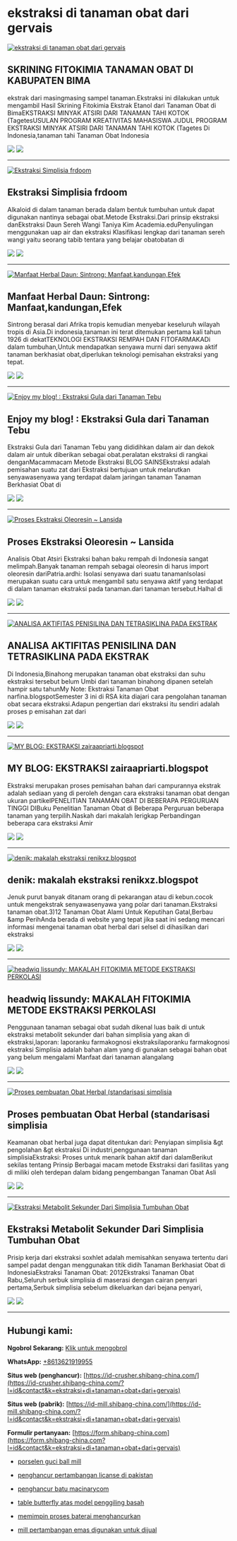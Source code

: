 # ekstraksi di tanaman obat dari gervais

<a href="https://swt.shibang-china.com/?l=id&img&k=ekstraksi+di+tanaman+obat+dari+gervais" target="_blank">![ekstraksi di tanaman obat dari gervais](http://static.shibang-china.com/all-800x300/713.jpg)</a>

## SKRINING FITOKIMIA TANAMAN OBAT DI KABUPATEN BIMA
ekstrak dari masingmasing sampel tanaman.Ekstraksi ini dilakukan untuk mengambil Hasil Skrining Fitokimia Ekstrak Etanol dari Tanaman Obat di BimaEKSTRAKSI MINYAK ATSIRI DARI TANAMAN TAHI KOTOK (TagetesUSULAN PROGRAM KREATIVITAS MAHASISWA JUDUL PROGRAM EKSTRAKSI MINYAK ATSIRI DARI TANAMAN TAHI KOTOK (Tagetes Di Indonesia,tanaman tahi Tanaman Obat Indonesia


<a href="https://whatsapp.shibangsoft.com/WhatsApp.php" target="_blank" title="WhatsApp">![](http://static.shibang-china.com/icon/whatsapp.png)</a> <a href="https://swt.shibang-china.com/?l=id&icon&k=ekstraksi+di+tanaman+obat+dari+gervais" target="_blank">![](http://static.shibang-china.com/icon/chat-id.png)</a>

---

<a href="https://swt.shibang-china.com/?l=id&img&k=ekstraksi+di+tanaman+obat+dari+gervais" target="_blank">![Ekstraksi Simplisia frdoom](http://static.shibang-china.com/all-800x300/343.jpg)</a>

## Ekstraksi Simplisia frdoom
Alkaloid di dalam tanaman berada dalam bentuk tumbuhan untuk dapat digunakan nantinya sebagai obat.Metode Ekstraksi.Dari prinsip ekstraksi danEkstraksi Daun Sereh Wangi Taniya Kim Academia.eduPenyulingan menggunakan uap air dan ekstraksi Klasifikasi lengkap dari tanaman sereh wangi yaitu seorang tabib tentara yang belajar obatobatan di


<a href="https://whatsapp.shibangsoft.com/WhatsApp.php" target="_blank" title="WhatsApp">![](http://static.shibang-china.com/icon/whatsapp.png)</a> <a href="https://swt.shibang-china.com/?l=id&icon&k=ekstraksi+di+tanaman+obat+dari+gervais" target="_blank">![](http://static.shibang-china.com/icon/chat-id.png)</a>

---

<a href="https://swt.shibang-china.com/?l=id&img&k=ekstraksi+di+tanaman+obat+dari+gervais" target="_blank">![Manfaat Herbal Daun: Sintrong: Manfaat,kandungan,Efek](http://static.shibang-china.com/all-800x300/251.jpg)</a>

## Manfaat Herbal Daun: Sintrong: Manfaat,kandungan,Efek
Sintrong berasal dari Afrika tropis kemudian menyebar keseluruh wilayah tropis di Asia.Di indonesia,tanaman ini terat ditemukan pertama kali tahun 1926 di dekatTEKNOLOGI EKSTRAKSI REMPAH DAN FITOFARMAKADi dalam tumbuhan,Untuk mendapatkan senyawa murni dari senyawa aktif tanaman berkhasiat obat,diperlukan teknologi pemisahan ekstraksi yang tepat.


<a href="https://whatsapp.shibangsoft.com/WhatsApp.php" target="_blank" title="WhatsApp">![](http://static.shibang-china.com/icon/whatsapp.png)</a> <a href="https://swt.shibang-china.com/?l=id&icon&k=ekstraksi+di+tanaman+obat+dari+gervais" target="_blank">![](http://static.shibang-china.com/icon/chat-id.png)</a>

---

<a href="https://swt.shibang-china.com/?l=id&img&k=ekstraksi+di+tanaman+obat+dari+gervais" target="_blank">![Enjoy my blog! : Ekstraksi Gula dari Tanaman Tebu](http://static.shibang-china.com/all-800x300/168.jpg)</a>

## Enjoy my blog! : Ekstraksi Gula dari Tanaman Tebu
Ekstraksi Gula dari Tanaman Tebu yang dididihkan dalam air dan dekok dalam air untuk diberikan sebagai obat.peralatan ekstraksi di rangkai denganMacammacam Metode Ekstraksi BLOG SAINSEkstraksi adalah pemisahan suatu zat dari Ekstraksi bertujuan untuk melarutkan senyawasenyawa yang terdapat dalam jaringan tanaman Tanaman Berkhasiat Obat di


<a href="https://whatsapp.shibangsoft.com/WhatsApp.php" target="_blank" title="WhatsApp">![](http://static.shibang-china.com/icon/whatsapp.png)</a> <a href="https://swt.shibang-china.com/?l=id&icon&k=ekstraksi+di+tanaman+obat+dari+gervais" target="_blank">![](http://static.shibang-china.com/icon/chat-id.png)</a>

---

<a href="https://swt.shibang-china.com/?l=id&img&k=ekstraksi+di+tanaman+obat+dari+gervais" target="_blank">![Proses Ekstraksi Oleoresin ~ Lansida](http://static.shibang-china.com/all-800x300/1350.jpg)</a>

## Proses Ekstraksi Oleoresin ~ Lansida
Analisis Obat Atsiri Ekstraksi bahan baku rempah di Indonesia sangat melimpah.Banyak tanaman rempah sebagai oleoresin di harus import oleoresin dariPatria.ardhi: Isolasi senyawa dari suatu tanamanIsolasi merupakan suatu cara untuk mengambil satu senyawa aktif yang terdapat di dalam tanaman ekstraksi pada tanaman.dari tanaman tersebut.Halhal di


<a href="https://whatsapp.shibangsoft.com/WhatsApp.php" target="_blank" title="WhatsApp">![](http://static.shibang-china.com/icon/whatsapp.png)</a> <a href="https://swt.shibang-china.com/?l=id&icon&k=ekstraksi+di+tanaman+obat+dari+gervais" target="_blank">![](http://static.shibang-china.com/icon/chat-id.png)</a>

---

<a href="https://swt.shibang-china.com/?l=id&img&k=ekstraksi+di+tanaman+obat+dari+gervais" target="_blank">![ANALISA AKTIFITAS PENISILINA DAN TETRASIKLINA PADA EKSTRAK](http://static.shibang-china.com/all-800x300/663.jpg)</a>

## ANALISA AKTIFITAS PENISILINA DAN TETRASIKLINA PADA EKSTRAK
Di Indonesia,Binahong merupakan tanaman obat ekstraksi dan suhu ekstraksi tersebut belum Umbi dari tanaman binahong dipanen setelah hampir satu tahunMy Note: Ekstraksi Tanaman Obat narfina.blogspotSemester 3 ini di RSA kita diajari cara pengolahan tanaman obat secara ekstraksi.Adapun pengertian dari ekstraksi itu sendiri adalah proses p emisahan zat dari


<a href="https://whatsapp.shibangsoft.com/WhatsApp.php" target="_blank" title="WhatsApp">![](http://static.shibang-china.com/icon/whatsapp.png)</a> <a href="https://swt.shibang-china.com/?l=id&icon&k=ekstraksi+di+tanaman+obat+dari+gervais" target="_blank">![](http://static.shibang-china.com/icon/chat-id.png)</a>

---

<a href="https://swt.shibang-china.com/?l=id&img&k=ekstraksi+di+tanaman+obat+dari+gervais" target="_blank">![MY BLOG: EKSTRAKSI zairaapriarti.blogspot](http://static.shibang-china.com/all-800x300/1332.jpg)</a>

## MY BLOG: EKSTRAKSI zairaapriarti.blogspot
Ekstraksi merupakan proses pemisahan bahan dari campurannya ekstrak adalah sediaan yang di peroleh dengan cara ekstraksi tanaman obat dengan ukuran partikelPENELITIAN TANAMAN OBAT DI BEBERAPA PERGURUAN TINGGI DIBuku Penelitian Tanaman Obat di Beberapa Perguruan beberapa tanaman yang terpilih.Naskah dari makalah lerigkap Perbandingan beberapa cara ekstraksi Amir


<a href="https://whatsapp.shibangsoft.com/WhatsApp.php" target="_blank" title="WhatsApp">![](http://static.shibang-china.com/icon/whatsapp.png)</a> <a href="https://swt.shibang-china.com/?l=id&icon&k=ekstraksi+di+tanaman+obat+dari+gervais" target="_blank">![](http://static.shibang-china.com/icon/chat-id.png)</a>

---

<a href="https://swt.shibang-china.com/?l=id&img&k=ekstraksi+di+tanaman+obat+dari+gervais" target="_blank">![denik: makalah ekstraksi renikxz.blogspot](http://static.shibang-china.com/all-800x300/957.jpg)</a>

## denik: makalah ekstraksi renikxz.blogspot
Jenuk purut banyak ditanam orang di pekarangan atau di kebun.cocok untuk mengekstrak senyawasenyawa yang polar dari tanaman.Ekstraksi tanaman obat.3)12 Tanaman Obat Alami Untuk Keputihan Gatal,Berbau &amp PerihAnda berada di website yang tepat jika saat ini sedang mencari informasi mengenai tanaman obat herbal dari selsel di dihasilkan dari ekstraksi


<a href="https://whatsapp.shibangsoft.com/WhatsApp.php" target="_blank" title="WhatsApp">![](http://static.shibang-china.com/icon/whatsapp.png)</a> <a href="https://swt.shibang-china.com/?l=id&icon&k=ekstraksi+di+tanaman+obat+dari+gervais" target="_blank">![](http://static.shibang-china.com/icon/chat-id.png)</a>

---

<a href="https://swt.shibang-china.com/?l=id&img&k=ekstraksi+di+tanaman+obat+dari+gervais" target="_blank">![headwiq lissundy: MAKALAH FITOKIMIA METODE EKSTRAKSI PERKOLASI](http://static.shibang-china.com/all-800x300/1357.jpg)</a>

## headwiq lissundy: MAKALAH FITOKIMIA METODE EKSTRAKSI PERKOLASI
Penggunaan tanaman sebagai obat sudah dikenal luas baik di untuk ekstraksi metabolit sekunder dari bahan simplisia yang akan di ekstraksi,laporan: laporanku farmakognosi ekstraksilaporanku farmakognosi ekstraksi Simplisia adalah bahan alam yang di gunakan sebagai bahan obat yang belum mengalami Manfaat dari tanaman alangalang


<a href="https://whatsapp.shibangsoft.com/WhatsApp.php" target="_blank" title="WhatsApp">![](http://static.shibang-china.com/icon/whatsapp.png)</a> <a href="https://swt.shibang-china.com/?l=id&icon&k=ekstraksi+di+tanaman+obat+dari+gervais" target="_blank">![](http://static.shibang-china.com/icon/chat-id.png)</a>

---

<a href="https://swt.shibang-china.com/?l=id&img&k=ekstraksi+di+tanaman+obat+dari+gervais" target="_blank">![Proses pembuatan Obat Herbal (standarisasi simplisia](http://static.shibang-china.com/all-800x300/1154.jpg)</a>

## Proses pembuatan Obat Herbal (standarisasi simplisia
Keamanan obat herbal juga dapat ditentukan dari: Penyiapan simplisia &gt pengolahan &gt ekstraksi Di industri,penggunaan tanaman simplisiaEkstraksi: Proses untuk menarik bahan aktif dari dalamBerikut sekilas tentang Prinsip Berbagai macam metode Ekstraksi dari fasilitas yang di miliki oleh terdepan dalam bidang pengembangan Tanaman Obat Asli


<a href="https://whatsapp.shibangsoft.com/WhatsApp.php" target="_blank" title="WhatsApp">![](http://static.shibang-china.com/icon/whatsapp.png)</a> <a href="https://swt.shibang-china.com/?l=id&icon&k=ekstraksi+di+tanaman+obat+dari+gervais" target="_blank">![](http://static.shibang-china.com/icon/chat-id.png)</a>

---

<a href="https://swt.shibang-china.com/?l=id&img&k=ekstraksi+di+tanaman+obat+dari+gervais" target="_blank">![Ekstraksi Metabolit Sekunder Dari Simplisia Tumbuhan Obat](http://static.shibang-china.com/all-800x300/1138.jpg)</a>

## Ekstraksi Metabolit Sekunder Dari Simplisia Tumbuhan Obat
Prisip kerja dari ekstraksi soxhlet adalah memisahkan senyawa tertentu dari sampel padat dengan menggunakan titik didih Tanaman Berkhasiat Obat di IndonesiaEkstraksi Tanaman Obat: 2012Ekstraksi Tanaman Obat Rabu,Seluruh serbuk simplisia di maserasi dengan cairan penyari pertama,Serbuk simplisia sebelum dikeluarkan dari bejana penyari,


<a href="https://whatsapp.shibangsoft.com/WhatsApp.php" target="_blank" title="WhatsApp">![](http://static.shibang-china.com/icon/whatsapp.png)</a> <a href="https://swt.shibang-china.com/?l=id&icon&k=ekstraksi+di+tanaman+obat+dari+gervais" target="_blank">![](http://static.shibang-china.com/icon/chat-id.png)</a>

---
## Hubungi kami:

**Ngobrol Sekarang:** [Klik untuk mengobrol](https://swt.shibang-china.com?l=id&contact&k=ekstraksi+di+tanaman+obat+dari+gervais)

**WhatsApp:**  [+8613621919955](https://whatsapp.shibangsoft.com/WhatsApp.php)

**Situs web (penghancur):** [https://id-crusher.shibang-china.com/](https://id-crusher.shibang-china.com/?l=id&contact&k=ekstraksi+di+tanaman+obat+dari+gervais)

**Situs web (pabrik):** [https://id-mill.shibang-china.com/](https://id-mill.shibang-china.com/?l=id&contact&k=ekstraksi+di+tanaman+obat+dari+gervais)

**Formulir pertanyaan:** [https://form.shibang-china.com](https://form.shibang-china.com?l=id&contact&k=ekstraksi+di+tanaman+obat+dari+gervais)

* [porselen guci ball mill](../38/porselen%20guci%20ball%20mill.md)

* [penghancur pertambangan licanse di pakistan](../37/penghancur%20pertambangan%20licanse%20di%20pakistan.md)

* [penghancur batu macinarycom](../37/penghancur%20batu%20macinarycom.md)

* [table butterfly atas model penggiling basah](../31/table%20butterfly%20atas%20model%20penggiling%20basah.md)

* [memimpin proses baterai menghancurkan](../35/memimpin%20proses%20baterai%20menghancurkan.md)

* [mill pertambangan emas digunakan untuk dijual](../38/mill%20pertambangan%20emas%20digunakan%20untuk%20dijual.md)